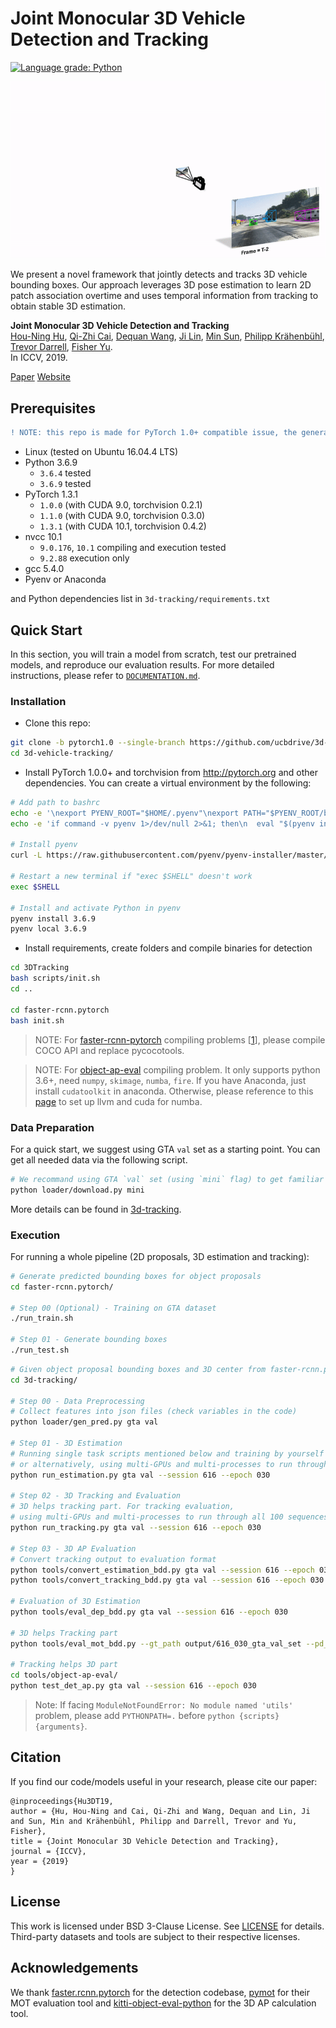 # Joint Monocular 3D Vehicle Detection and Tracking

[![Language grade: Python](https://img.shields.io/lgtm/grade/python/g/ucbdrive/3d-vehicle-tracking.svg?logo=lgtm&logoWidth=18)](https://lgtm.com/projects/g/ucbdrive/3d-vehicle-tracking/context:python)

![](imgs/teaser.gif)

We present a novel framework that jointly detects and tracks 3D vehicle bounding boxes.
Our approach leverages 3D pose estimation to learn 2D patch association overtime and uses temporal information from tracking to
obtain stable 3D estimation.
<br/>

**Joint Monocular 3D Vehicle Detection and Tracking**
<br/>
[Hou-Ning Hu](https://eborboihuc.github.io/), 
[Qi-Zhi Cai](https://www.linkedin.com/in/qi-zhi-cai-7130a4155), 
[Dequan Wang](https://dequan.wang/), 
[Ji Lin](http://linji.me/), 
[Min Sun](https://aliensunmin.github.io/), 
[Philipp Krähenbühl](https://www.philkr.net/), 
[Trevor Darrell](https://people.eecs.berkeley.edu/~trevor/), 
[Fisher Yu](https://www.yf.io/).
<br/>
In ICCV, 2019.

[Paper](https://arxiv.org/abs/1811.10742)
[Website](https://eborboihuc.github.io/Mono-3DT/)

## Prerequisites
```diff
! NOTE: this repo is made for PyTorch 1.0+ compatible issue, the generated results might be changed.
```

- Linux (tested on Ubuntu 16.04.4 LTS)
- Python 3.6.9
    - `3.6.4` tested
    - `3.6.9` tested
- PyTorch 1.3.1 
    - `1.0.0` (with CUDA 9.0, torchvision 0.2.1)
    - `1.1.0` (with CUDA 9.0, torchvision 0.3.0)
    - `1.3.1` (with CUDA 10.1, torchvision 0.4.2)
- nvcc 10.1
    - `9.0.176`, `10.1` compiling and execution tested
    - `9.2.88` execution only
- gcc 5.4.0
- Pyenv or Anaconda

and Python dependencies list in `3d-tracking/requirements.txt` 

## Quick Start
In this section, you will train a model from scratch, test our pretrained models, and reproduce our evaluation results.
For more detailed instructions, please refer to [`DOCUMENTATION.md`](3d-tracking/DOCUMENTATION.md).

### Installation
- Clone this repo:
```bash
git clone -b pytorch1.0 --single-branch https://github.com/ucbdrive/3d-vehicle-tracking.git
cd 3d-vehicle-tracking/
```

- Install PyTorch 1.0.0+ and torchvision from http://pytorch.org and other dependencies. You can create a virtual environment by the following:
```bash
# Add path to bashrc 
echo -e '\nexport PYENV_ROOT="$HOME/.pyenv"\nexport PATH="$PYENV_ROOT/bin:$PATH"' >> ~/.bashrc
echo -e 'if command -v pyenv 1>/dev/null 2>&1; then\n  eval "$(pyenv init -)"\nfi' >> ~/.bashrc

# Install pyenv
curl -L https://raw.githubusercontent.com/pyenv/pyenv-installer/master/bin/pyenv-installer | bash

# Restart a new terminal if "exec $SHELL" doesn't work
exec $SHELL

# Install and activate Python in pyenv
pyenv install 3.6.9
pyenv local 3.6.9
```

- Install requirements, create folders and compile binaries for detection
```bash
cd 3DTracking
bash scripts/init.sh
cd ..

cd faster-rcnn.pytorch
bash init.sh
```

> NOTE: For [faster-rcnn-pytorch](faster-rcnn-pytorch/lib/setup.py) compiling problems 
[[1](https://github.com/jwyang/faster-rcnn.pytorch/issues/410#issuecomment-450709668)], please compile COCO API and replace pycocotools.

> NOTE: For [object-ap-eval](https://github.com/traveller59/kitti-object-eval-python#dependencies) compiling problem. It only supports python 3.6+, need `numpy`, `skimage`, `numba`, `fire`. If you have Anaconda, just install `cudatoolkit` in anaconda. Otherwise, please reference to this [page](https://github.com/numba/numba#custom-python-environments) to set up llvm and cuda for numba.

### Data Preparation

For a quick start, we suggest using GTA `val` set as a starting point. You can get all needed data via the following script.

```bash
# We recommand using GTA `val` set (using `mini` flag) to get familiar with the data pipeline first, then using `all` flag to obtain all the data
python loader/download.py mini
```

More details can be found in [3d-tracking](3d-tracking/README.md).

### Execution

For running a whole pipeline (2D proposals, 3D estimation and tracking):
```bash
# Generate predicted bounding boxes for object proposals
cd faster-rcnn.pytorch/

# Step 00 (Optional) - Training on GTA dataset
./run_train.sh

# Step 01 - Generate bounding boxes
./run_test.sh
```

```bash
# Given object proposal bounding boxes and 3D center from faster-rcnn.pytorch directory
cd 3d-tracking/

# Step 00 - Data Preprocessing
# Collect features into json files (check variables in the code)
python loader/gen_pred.py gta val

# Step 01 - 3D Estimation
# Running single task scripts mentioned below and training by yourself
# or alternatively, using multi-GPUs and multi-processes to run through all 100 sequences
python run_estimation.py gta val --session 616 --epoch 030

# Step 02 - 3D Tracking and Evaluation
# 3D helps tracking part. For tracking evaluation, 
# using multi-GPUs and multi-processes to run through all 100 sequences
python run_tracking.py gta val --session 616 --epoch 030

# Step 03 - 3D AP Evaluation
# Convert tracking output to evaluation format
python tools/convert_estimation_bdd.py gta val --session 616 --epoch 030
python tools/convert_tracking_bdd.py gta val --session 616 --epoch 030

# Evaluation of 3D Estimation
python tools/eval_dep_bdd.py gta val --session 616 --epoch 030

# 3D helps Tracking part
python tools/eval_mot_bdd.py --gt_path output/616_030_gta_val_set --pd_path output/616_030_gta_val_set/kf3doccdeep_age20_aff0.1_hit0_100m_803

# Tracking helps 3D part
cd tools/object-ap-eval/
python test_det_ap.py gta val --session 616 --epoch 030
```

> Note: If facing `ModuleNotFoundError: No module named 'utils'` problem, please add `PYTHONPATH=.` before `python {scripts} {arguments}`.


## Citation
If you find our code/models useful in your research, please cite our paper:
```
@inproceedings{Hu3DT19,
author = {Hu, Hou-Ning and Cai, Qi-Zhi and Wang, Dequan and Lin, Ji and Sun, Min and Krähenbühl, Philipp and Darrell, Trevor and Yu, Fisher},
title = {Joint Monocular 3D Vehicle Detection and Tracking},
journal = {ICCV},
year = {2019}
}
```

## License
This work is licensed under BSD 3-Clause License. See [LICENSE](LICENSE) for details. 
Third-party datasets and tools are subject to their respective licenses.

## Acknowledgements
We thank [faster.rcnn.pytorch](https://github.com/jwyang/faster-rcnn.pytorch) for the detection codebase, [pymot](https://github.com/Videmo/pymot) for their MOT evaluation tool and [kitti-object-eval-python](https://github.com/traveller59/kitti-object-eval-python) for the 3D AP calculation tool.
